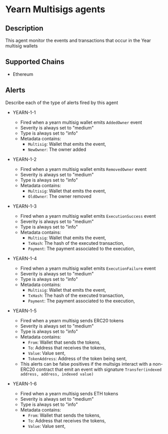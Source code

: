 # Yearn Multisigs agents

## Description

This agent monitor the events and transactions that occur in the Year multisig wallets

## Supported Chains

- Ethereum

## Alerts

Describe each of the type of alerts fired by this agent

- YEARN-1-1
  - Fired when a yearn multisig wallet emits `AddedOwner` event
  - Severity is always set to "medium"
  - Type is always set to "info"
  - Metadata contains:
    - `Multisig`: Wallet that emits the event,
    - `NewOwner`: The owner added

- YEARN-1-2
  - Fired when a yearn multisig wallet emits `RemovedOwner` event
  - Severity is always set to "medium"
  - Type is always set to "info"
  - Metadata contains:
    - `Multisig`: Wallet that emits the event,
    - `OldOwner`: The owner removed

- YEARN-1-3
  - Fired when a yearn multisig wallet emits `ExecutionSuccess` event
  - Severity is always set to "medium"
  - Type is always set to "info"
  - Metadata contains:
    - `Multisig`: Wallet that emits the event,
    - `TxHash`: The hash of the executed transaction,
    - `Payment`: The payment associated to the execution,

- YEARN-1-4
  - Fired when a yearn multisig wallet emits `ExecutionFailure` event
  - Severity is always set to "medium"
  - Type is always set to "info"
  - Metadata contains:
    - `Multisig`: Wallet that emits the event,
    - `TxHash`: The hash of the executed transaction,
    - `Payment`: The payment associated to the execution,

- YEARN-1-5
  - Fired when a yearn multisig sends ERC20 tokens
  - Severity is always set to "medium"
  - Type is always set to "info"
  - Metadata contains:
    - `From`: Wallet that sends the tokens,
    - `To`: Address that receives the tokens,
    - `Value`: Value sent,
    - `TokenAddress`: Address of the token being sent,
  - This alerts can be false positives if the multsigs interact with a non-ERC20 contract that emit an event with signature `Transfer(indexed address, address, indexed value)`

- YEARN-1-6
  - Fired when a yearn multisig sends ETH tokens
  - Severity is always set to "medium"
  - Type is always set to "info"
  - Metadata contains:
    - `From`: Wallet that sends the tokens,
    - `To`: Address that receives the tokens,
    - `Value`: Value sent,
